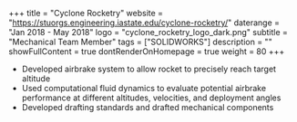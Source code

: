 +++
title = "Cyclone Rocketry"
website = "https://stuorgs.engineering.iastate.edu/cyclone-rocketry/"
daterange = "Jan 2018 - May 2018"
logo = "cyclone_rocketry_logo_dark.png"
subtitle = "Mechanical Team Member"
tags = ["SOLIDWORKS"]
description = ""
showFullContent = true
dontRenderOnHomepage = true
weight = 80
+++

- Developed airbrake system to allow rocket to precisely reach target altitude
- Used computational fluid dynamics to evaluate potential airbrake performance at different altitudes, velocities, and deployment angles
- Developed drafting standards and drafted mechanical components
